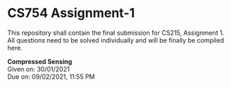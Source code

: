 # CS754 Assignment-1
This repository shall contain the final submission for CS215, Assignment 1.
All questions need to be solved individually and will be finally be compiled here.

**Compressed Sensing**  
Given on: 30/01/2021  
Due on: 09/02/2021, 11:55 PM
